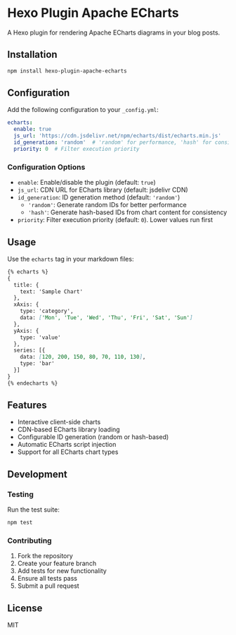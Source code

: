 # Hexo Plugin Apache ECharts

A Hexo plugin for rendering Apache ECharts diagrams in your blog posts.

## Installation

```bash
npm install hexo-plugin-apache-echarts
```

## Configuration

Add the following configuration to your `_config.yml`:

```yaml
echarts:
  enable: true
  js_url: 'https://cdn.jsdelivr.net/npm/echarts/dist/echarts.min.js'
  id_generation: 'random'  # 'random' for performance, 'hash' for consistency
  priority: 0  # Filter execution priority
```

### Configuration Options

- `enable`: Enable/disable the plugin (default: `true`)
- `js_url`: CDN URL for ECharts library (default: jsdelivr CDN)
- `id_generation`: ID generation method (default: `'random'`)
  - `'random'`: Generate random IDs for better performance
  - `'hash'`: Generate hash-based IDs from chart content for consistency
- `priority`: Filter execution priority (default: `0`). Lower values run first

## Usage

Use the `echarts` tag in your markdown files:

```markdown
{% echarts %}
{
  title: {
    text: 'Sample Chart'
  },
  xAxis: {
    type: 'category',
    data: ['Mon', 'Tue', 'Wed', 'Thu', 'Fri', 'Sat', 'Sun']
  },
  yAxis: {
    type: 'value'
  },
  series: [{
    data: [120, 200, 150, 80, 70, 110, 130],
    type: 'bar'
  }]
}
{% endecharts %}
```

## Features

- Interactive client-side charts
- CDN-based ECharts library loading
- Configurable ID generation (random or hash-based)
- Automatic ECharts script injection
- Support for all ECharts chart types

## Development

### Testing

Run the test suite:

```bash
npm test
```

### Contributing

1. Fork the repository
2. Create your feature branch
3. Add tests for new functionality
4. Ensure all tests pass
5. Submit a pull request

## License

MIT